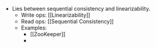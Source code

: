 - Lies between sequential consistency and linearizability.
    - Write ops: [[Linearizability]]
    - Read  ops: [[Sequential Consistency]]
    - Examples:
        - [[ZooKeeper]]
        -